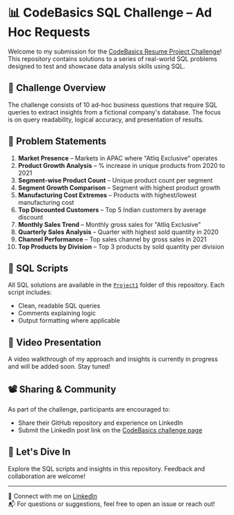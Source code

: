 # 📊 CodeBasics SQL Challenge – Ad Hoc Requests

Welcome to my submission for the [CodeBasics Resume Project Challenge](https://codebasics.io/event/codebasics-resume-project-challenge)! This repository contains solutions to a series of real-world SQL problems designed to test and showcase data analysis skills using SQL.

## 🧠 Challenge Overview

The challenge consists of 10 ad-hoc business questions that require SQL queries to extract insights from a fictional company's database. The focus is on query readability, logical accuracy, and presentation of results.

## 📝 Problem Statements

1. **Market Presence** – Markets in APAC where "Atliq Exclusive" operates  
2. **Product Growth Analysis** – % increase in unique products from 2020 to 2021  
3. **Segment-wise Product Count** – Unique product count per segment  
4. **Segment Growth Comparison** – Segment with highest product growth  
5. **Manufacturing Cost Extremes** – Products with highest/lowest manufacturing cost  
6. **Top Discounted Customers** – Top 5 Indian customers by average discount  
7. **Monthly Sales Trend** – Monthly gross sales for "Atliq Exclusive"  
8. **Quarterly Sales Analysis** – Quarter with highest sold quantity in 2020  
9. **Channel Performance** – Top sales channel by gross sales in 2021  
10. **Top Products by Division** – Top 3 products by sold quantity per division

## 📂 SQL Scripts

All SQL solutions are available in the [`Project1`](./Project1) folder of this repository. Each script includes:
- Clean, readable SQL queries
- Comments explaining logic
- Output formatting where applicable

## 🎥 Video Presentation

A video walkthrough of my approach and insights is currently in progress and will be added soon. Stay tuned!

## 📽️ Sharing & Community

As part of the challenge, participants are encouraged to:
- Share their GitHub repository and experience on LinkedIn
- Submit the LinkedIn post link on the [CodeBasics challenge page](https://codebasics.io/event/codebasics-resume-project-challenge)

## 🚀 Let's Dive In

Explore the SQL scripts and insights in this repository. Feedback and collaboration are welcome!

---

🔗 Connect with me on [LinkedIn](https://www.linkedin.com/in/ayomide-akinlua-690930352)  
📬 For questions or suggestions, feel free to open an issue or reach out!
